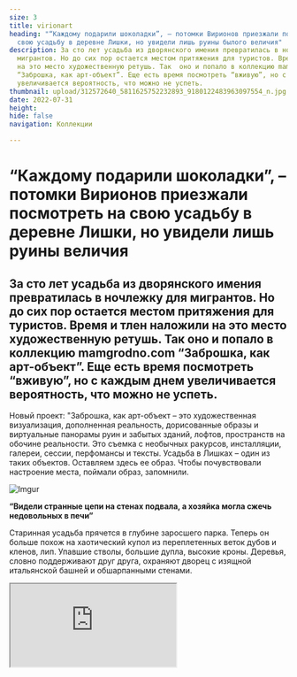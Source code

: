 ```yaml
---
size: 3
title: virionart
heading: "“Каждому подарили шоколадки”, – потомки Вирионов приезжали посмотреть на
  свою усадьбу в деревне Лишки, но увидели лишь руины былого величия"
description: За сто лет усадьба из дворянского имения превратилась в ночлежку  для
  мигрантов. Но до сих пор остается местом притяжения для туристов. Время и тлен наложили
  на это место художественную ретушь. Так  оно и попало в коллекцию mamgrodno.com
  “Заброшка, как арт-объект”. Еще есть время посмотреть “вживую”, но с каждым днем
  увеличивается вероятность, что можно не успеть.
thumbnail: upload/312572640_5811625752232893_9180122483963097554_n.jpg
date: 2022-07-31
height: 
hide: false
navigation: Коллекции

---
```

# **“Каждому подарили шоколадки”, – потомки Вирионов приезжали посмотреть на свою усадьбу в деревне Лишки, но увидели лишь руины величия**

## За сто лет усадьба из дворянского имения превратилась в ночлежку  для мигрантов. Но до сих пор остается местом притяжения для туристов. Время и тлен наложили на это место художественную ретушь. Так  оно и попало в коллекцию mamgrodno.com “Заброшка, как арт-объект”. Еще есть время посмотреть “вживую”, но с каждым днем увеличивается вероятность, что можно не успеть.

Новый проект:  "Заброшка, как арт-объект –  это художественная визуализация, дополненная реальность, дорисованные образы и виртуальные панорамы руин и забытых зданий, лофтов, пространств на обочине реальности. Это съемка с необычных ракурсов, инсталляции, галереи, сессии, перфомансы и тексты. Усадьба в Лишках – один из таких объектов. Оставляем здесь ее образ. Чтобы почувствовали настроение места, поймали образ, запомнили.

![Imgur](https://i.imgur.com/p7IwcUN.jpg)

**“Видели странные цепи на стенах подвала, а хозяйка могла сжечь недовольных в печи”**

Старинная усадьба  прячется в глубине заросшего парка. Теперь  он больше похож на хаотический купол из переплетенных веток дубов и кленов, лип. Упавшие стволы, большие дупла, высокие кроны. Деревья, словно поддерживают друг друга, охраняют дворец с изящной итальянской башней и обшарпанными стенами.

<div><iframe class="youtube" src="https://www.youtube.com/embed/iQw9seYPmic"></div>
<center>Усадьба Вирионов.Лишки.Видео Ирины Варкулевич</center>

Мы не единственные туристы. Параллельно приехали учительницы из Большой Берестовицы, готовят доклад о знаменитых местах малой родины. Правда эта красивая точка очень скоро может исчезнуть с карты достопримечательностей. Усадьба не имеет статус историко- культурной ценности. В любой момент здание могут снести.
  
– _Уже из района приезжали, скоро снесут_, –  уверенно рассказал местный житель, – _а парк оставят, это же еще ботанический сад, тут много редких растений сохранились_.
  
Идем по подъездной аллее, единственная расчищенная дорожка ведет прямо к парадным дверям,(они заколочены досками), и портику с колоннами.  Стены исписаны, окна выбиты, нижние проемы заложены блоками (говорят это место в прошлом году понравилось нелегальным мигрантам и они здесь жили на пути в Польшу).
  
Как же люди делают фотосессии внутри… оказалось, доски прогнили, гвозди вывалились, заколоченная дверь легко открывается всем желающим. 

Первое, что увидели внутри – полное отсутствие дверей. Пол под ногами был очень мягким и прогибался. Всюду разбросаны кирпичи, доски и битый печной кафель. В одной комнате частично сохранилась старинная плитка на полу. А еще валялись груды белых перьев: то ли кур там щипали, но вообще-то говорят, что в здании жила редкая сова.

<div class="gallery2">
<!-- Смените gallery2 на gallery3 или gallery4, цифра определяет количество картинок в одном ряду -->
<a href="https://imgur.com/vhDNvSv"><img src="https://i.imgur.com/vhDNvSv.jpg" title="source: imgur.com" /></a>
<a href="https://imgur.com/2x081ZO"><img src="https://i.imgur.com/2x081ZO.jpg" title="source: imgur.com" /></a>
<a href="https://imgur.com/QpJoKNH"><img src="https://i.imgur.com/QpJoKNH.jpg" title="source: imgur.com" /></a>
<a href="https://imgur.com/AeMfN4v"><img src="https://i.imgur.com/AeMfN4v.jpg" title="source: imgur.com" /></a>
</div>
  
На башню ведет крутая деревянная винтовая лестница (несмотря на ветхость, изящная, до сих пор). Подниматься по ней пришлось очень аккуратно: без перил, в  ступеньках дыры. В разбитые окна пытается влезть парк, березки и мох уже проросли на крыше усадьбы. Но сюда еще не добрались. Хорошо просматривается двор,  засыпанный листьями, воздух влажный, вокруг когда-то действовали каскады искусственных прудов, теперь они заросли или превратились в частные сажалки.   
  

